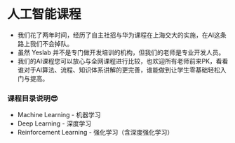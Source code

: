 # 人工智能课程
* 我们花了两年时间，经历了自主社招与华为课程在上海交大的实施，在AI这条路上我们不会掉队。
* 虽然 Yeslab 并不是专门做开发培训的机构，但我们的老师是专业开发人员。
* 我们的AI课程您可以放心与全网课程进行比较，也欢迎所有老师前来PK，看看谁对于AI算法、流程、知识体系讲解的更完善，谁能做到让学生零基础轻松入门与提高。

### 课程目录说明😎
* Machine Learning - 机器学习
* Deep Learning - 深度学习
* Reinforcement Learning - 强化学习（含深度强化学习） 
